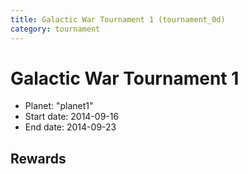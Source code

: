 ```yaml
---
title: Galactic War Tournament 1 (tournament_0d)
category: tournament
---
```

# Galactic War Tournament 1

  * Planet: "planet1"
  * Start date: 2014-09-16
  * End date: 2014-09-23

## Rewards

